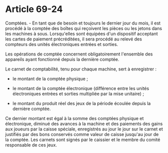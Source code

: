 # Article 69-24

Comptées. - En tant que de besoin et toujours le dernier jour du mois, il est procédé à la comptée des boîtes qui reçoivent les pièces ou les jetons dans les machines à sous. Lorsqu'elles sont équipées d'un dispositif acceptant les cartes de paiement précréditées, il sera procédé au relevé des compteurs des unités électroniques entrées et sorties.

Les opérations de comptée concernent obligatoirement l'ensemble des appareils ayant fonctionné depuis la dernière comptée.

Le carnet de comptabilité, tenu pour chaque machine, sert à enregistrer :

- le montant de la comptée physique ;

- le montant de la comptée électronique (différence entre les unités électroniques entrées et sorties multipliée par la mise unitaire) ;

- le montant du produit réel des jeux de la période écoulée depuis la dernière comptée.

Ce dernier montant est égal à la somme des comptées physique et électronique, diminué des avances à la machine et des paiements des gains aux joueurs par la caisse spéciale, enregistrés au jour le jour sur le carnet et justifiés par des bons conservés comme valeur de caisse jusqu'au jour de la comptée. Les carnets sont signés par le caissier et le membre du comité responsable de ces jeux.
